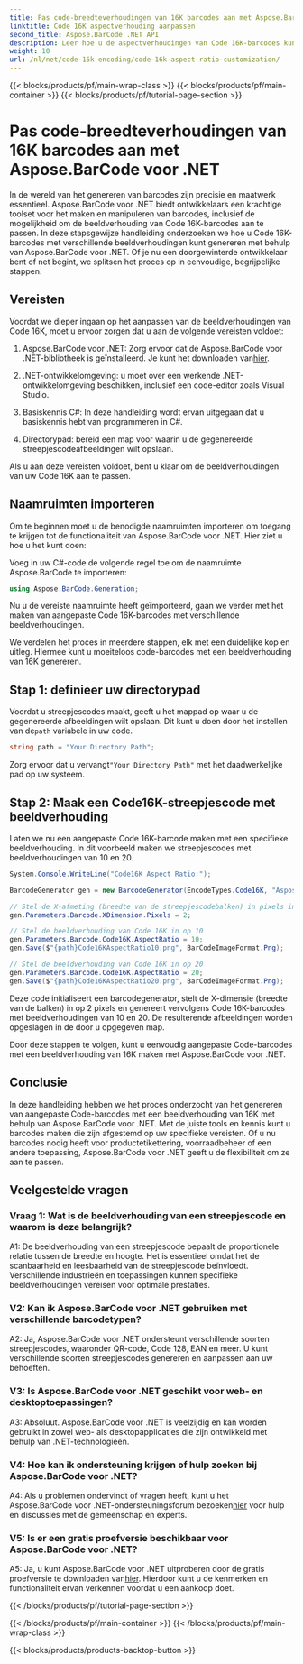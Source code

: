 ```yaml
---
title: Pas code-breedteverhoudingen van 16K barcodes aan met Aspose.BarCode voor .NET
linktitle: Code 16K aspectverhouding aanpassen
second_title: Aspose.BarCode .NET API
description: Leer hoe u de aspectverhoudingen van Code 16K-barcodes kunt aanpassen met Aspose.BarCode voor .NET. Creëer nauwkeurige barcodes voor uw toepassingen.
weight: 10
url: /nl/net/code-16k-encoding/code-16k-aspect-ratio-customization/
---
```


{{< blocks/products/pf/main-wrap-class >}}
{{< blocks/products/pf/main-container >}}
{{< blocks/products/pf/tutorial-page-section >}}

# Pas code-breedteverhoudingen van 16K barcodes aan met Aspose.BarCode voor .NET

In de wereld van het genereren van barcodes zijn precisie en maatwerk essentieel. Aspose.BarCode voor .NET biedt ontwikkelaars een krachtige toolset voor het maken en manipuleren van barcodes, inclusief de mogelijkheid om de beeldverhouding van Code 16K-barcodes aan te passen. In deze stapsgewijze handleiding onderzoeken we hoe u Code 16K-barcodes met verschillende beeldverhoudingen kunt genereren met behulp van Aspose.BarCode voor .NET. Of je nu een doorgewinterde ontwikkelaar bent of net begint, we splitsen het proces op in eenvoudige, begrijpelijke stappen.

## Vereisten

Voordat we dieper ingaan op het aanpassen van de beeldverhoudingen van Code 16K, moet u ervoor zorgen dat u aan de volgende vereisten voldoet:

1.  Aspose.BarCode voor .NET: Zorg ervoor dat de Aspose.BarCode voor .NET-bibliotheek is geïnstalleerd. Je kunt het downloaden van[hier](https://releases.aspose.com/barcode/net/).

2. .NET-ontwikkelomgeving: u moet over een werkende .NET-ontwikkelomgeving beschikken, inclusief een code-editor zoals Visual Studio.

3. Basiskennis C#: In deze handleiding wordt ervan uitgegaan dat u basiskennis hebt van programmeren in C#.

4. Directorypad: bereid een map voor waarin u de gegenereerde streepjescodeafbeeldingen wilt opslaan.

Als u aan deze vereisten voldoet, bent u klaar om de beeldverhoudingen van uw Code 16K aan te passen.

## Naamruimten importeren

Om te beginnen moet u de benodigde naamruimten importeren om toegang te krijgen tot de functionaliteit van Aspose.BarCode voor .NET. Hier ziet u hoe u het kunt doen:

Voeg in uw C#-code de volgende regel toe om de naamruimte Aspose.BarCode te importeren:

```csharp
using Aspose.BarCode.Generation;
```

Nu u de vereiste naamruimte heeft geïmporteerd, gaan we verder met het maken van aangepaste Code 16K-barcodes met verschillende beeldverhoudingen.

We verdelen het proces in meerdere stappen, elk met een duidelijke kop en uitleg. Hiermee kunt u moeiteloos code-barcodes met een beeldverhouding van 16K genereren.

## Stap 1: definieer uw directorypad

 Voordat u streepjescodes maakt, geeft u het mappad op waar u de gegenereerde afbeeldingen wilt opslaan. Dit kunt u doen door het instellen van de`path` variabele in uw code.

```csharp
string path = "Your Directory Path";
```

 Zorg ervoor dat u vervangt`"Your Directory Path"` met het daadwerkelijke pad op uw systeem.

## Stap 2: Maak een Code16K-streepjescode met beeldverhouding

Laten we nu een aangepaste Code 16K-barcode maken met een specifieke beeldverhouding. In dit voorbeeld maken we streepjescodes met beeldverhoudingen van 10 en 20.

```csharp
System.Console.WriteLine("Code16K Aspect Ratio:");

BarcodeGenerator gen = new BarcodeGenerator(EncodeTypes.Code16K, "Aspose.BarCode");

// Stel de X-afmeting (breedte van de streepjescodebalken) in pixels in
gen.Parameters.Barcode.XDimension.Pixels = 2;

// Stel de beeldverhouding van Code 16K in op 10
gen.Parameters.Barcode.Code16K.AspectRatio = 10;
gen.Save($"{path}Code16KAspectRatio10.png", BarCodeImageFormat.Png);

// Stel de beeldverhouding van Code 16K in op 20
gen.Parameters.Barcode.Code16K.AspectRatio = 20;
gen.Save($"{path}Code16KAspectRatio20.png", BarCodeImageFormat.Png);
```

Deze code initialiseert een barcodegenerator, stelt de X-dimensie (breedte van de balken) in op 2 pixels en genereert vervolgens Code 16K-barcodes met beeldverhoudingen van 10 en 20. De resulterende afbeeldingen worden opgeslagen in de door u opgegeven map.

Door deze stappen te volgen, kunt u eenvoudig aangepaste Code-barcodes met een beeldverhouding van 16K maken met Aspose.BarCode voor .NET.

## Conclusie

In deze handleiding hebben we het proces onderzocht van het genereren van aangepaste Code-barcodes met een beeldverhouding van 16K met behulp van Aspose.BarCode voor .NET. Met de juiste tools en kennis kunt u barcodes maken die zijn afgestemd op uw specifieke vereisten. Of u nu barcodes nodig heeft voor productetikettering, voorraadbeheer of een andere toepassing, Aspose.BarCode voor .NET geeft u de flexibiliteit om ze aan te passen.

## Veelgestelde vragen

### Vraag 1: Wat is de beeldverhouding van een streepjescode en waarom is deze belangrijk?

A1: De beeldverhouding van een streepjescode bepaalt de proportionele relatie tussen de breedte en hoogte. Het is essentieel omdat het de scanbaarheid en leesbaarheid van de streepjescode beïnvloedt. Verschillende industrieën en toepassingen kunnen specifieke beeldverhoudingen vereisen voor optimale prestaties.

### V2: Kan ik Aspose.BarCode voor .NET gebruiken met verschillende barcodetypen?

A2: Ja, Aspose.BarCode voor .NET ondersteunt verschillende soorten streepjescodes, waaronder QR-code, Code 128, EAN en meer. U kunt verschillende soorten streepjescodes genereren en aanpassen aan uw behoeften.

### V3: Is Aspose.BarCode voor .NET geschikt voor web- en desktoptoepassingen?

A3: Absoluut. Aspose.BarCode voor .NET is veelzijdig en kan worden gebruikt in zowel web- als desktopapplicaties die zijn ontwikkeld met behulp van .NET-technologieën.

### V4: Hoe kan ik ondersteuning krijgen of hulp zoeken bij Aspose.BarCode voor .NET?

 A4: Als u problemen ondervindt of vragen heeft, kunt u het Aspose.BarCode voor .NET-ondersteuningsforum bezoeken[hier](https://forum.aspose.com/c/barcode/13) voor hulp en discussies met de gemeenschap en experts.

### V5: Is er een gratis proefversie beschikbaar voor Aspose.BarCode voor .NET?

 A5: Ja, u kunt Aspose.BarCode voor .NET uitproberen door de gratis proefversie te downloaden van[hier](https://releases.aspose.com/). Hierdoor kunt u de kenmerken en functionaliteit ervan verkennen voordat u een aankoop doet.

{{< /blocks/products/pf/tutorial-page-section >}}

{{< /blocks/products/pf/main-container >}}
{{< /blocks/products/pf/main-wrap-class >}}

{{< blocks/products/products-backtop-button >}}
